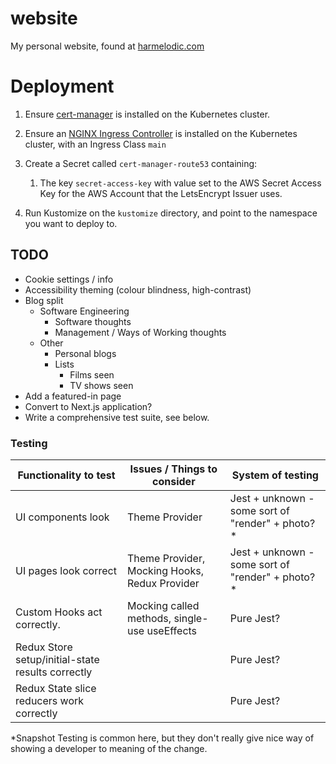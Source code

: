 # website

My personal website, found at [harmelodic.com](https://harmelodic.com)

# Deployment

1. Ensure [cert-manager](https://cert-manager.io/) is installed on the Kubernetes cluster.

2. Ensure an [NGINX Ingress Controller](https://kubernetes.github.io/ingress-nginx/) is installed on the Kubernetes cluster, with an Ingress Class `main`

3. Create a Secret called `cert-manager-route53` containing:
   1. The key `secret-access-key` with value set to the AWS Secret Access Key for the AWS Account that the LetsEncrypt Issuer uses. 

4. Run Kustomize on the `kustomize` directory, and point to the namespace you want to deploy to.

## TODO

- Cookie settings / info
- Accessibility theming (colour blindness, high-contrast)
- Blog split
  - Software Engineering
    - Software thoughts
    - Management / Ways of Working thoughts
  - Other
    - Personal blogs
    - Lists
      - Films seen
      - TV shows seen
- Add a featured-in page
- Convert to Next.js application?
- Write a comprehensive test suite, see below.

### Testing

| Functionality to test                               | Issues / Things to consider                   | System of testing                                |
|-----------------------------------------------------|-----------------------------------------------|--------------------------------------------------|
| UI components look                                  | Theme Provider                                | Jest + unknown - some sort of "render" + photo?* |
| UI pages look correct                               | Theme Provider, Mocking Hooks, Redux Provider | Jest + unknown - some sort of "render" + photo?* |
| Custom Hooks act correctly.                         | Mocking called methods, single-use useEffects | Pure Jest?                                       |
| Redux Store setup/initial-state results correctly   |                                               | Pure Jest?                                       |
| Redux State slice reducers work correctly           |                                               | Pure Jest?                                       |

*Snapshot Testing is common here, but they don't really give nice way of showing a developer to meaning of the change. 

